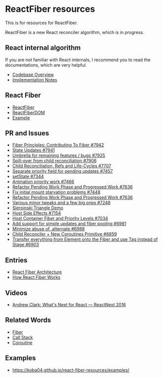# ReactFiber resources

This is for resources for ReactFiber.

ReactFiber is a new React reconciler algorithm, which is in progress.


## React internal algorithm

If you are not familiar with React internals, I recommend you to read the documentations, which are very helpful.

* [Codebase Overview](https://facebook.github.io/react/contributing/codebase-overview.html)
* [Implementation Notes](https://facebook.github.io/react/contributing/implementation-notes.html)


## React Fiber

* [ReactFiber](https://github.com/facebook/react/tree/master/src/renderers/shared/fiber)
* [ReactFiberDOM](https://github.com/facebook/react/tree/master/src/renderers/dom/fiber)
* [Example](https://github.com/facebook/react/tree/master/examples/fiber)


## PR and Issues

* [Fiber Principles: Contributing To Fiber #7942](https://github.com/facebook/react/issues/7942)
* [State Updates #7941](https://github.com/facebook/react/pull/7941)
* [Umbrella for remaining features / bugs #7925](https://github.com/facebook/react/issues/7925)
* [Spill-over from child reconciliation #7906](https://github.com/facebook/react/issues/7906)
* [Child Reconciliation, Refs and Life-Cycles #7707](https://github.com/facebook/react/pull/7707)
* [Separate priority field for pending updates #7457](https://github.com/facebook/react/pull/7457)
* [setState #7344](https://github.com/facebook/react/pull/7344)
* [Animation priority work #7466](https://github.com/facebook/react/pull/7466)
* [Refactor Pending Work Phase and Progressed Work #7636](https://github.com/facebook/react/pull/7636)
* [Fix initial mount starvation problems #7448](https://github.com/facebook/react/pull/7448)
* [Refactor Pending Work Phase and Progressed Work #7636](https://github.com/facebook/react/pull/7636)
* [Various minor tweaks and a few big ones #7248](https://github.com/facebook/react/pull/7248)
* [Sierpinski Triangle Demo](https://github.com/facebook/react/pull/7180)
* [Host Side Effects #7154](https://github.com/facebook/react/pull/7154)
* [Host Container Fiber and Priority Levels #7034](https://github.com/facebook/react/pull/7034)
* [Add support for simple updates and fiber pooling #6981](https://github.com/facebook/react/pull/6981)
* [Minimize abuse of .alternate #6988](https://github.com/facebook/react/pull/6988)
* [Child Reconciler + New Coroutines Primitive #6859](https://github.com/facebook/react/pull/6859)
* [Transfer everything from Element onto the Fiber and use Tag instead of Stage #6903](https://github.com/facebook/react/pull/6903)


## Entries

* [React Fiber Architecture](https://github.com/acdlite/react-fiber-architecture)
* [How React Fiber Works](https://www.facebook.com/groups/2003630259862046/permalink/2054053404819731/)


## Videos

* [Andrew Clark: What's Next for React — ReactNext 2016](https://www.youtube.com/watch?v=aV1271hd9ew)


## Related Words

* [Fiber](https://en.wikipedia.org/wiki/Fiber_(computer_science))
* [Call Stack](https://en.wikipedia.org/wiki/Call_stack)
* [Coroutine](https://en.wikipedia.org/wiki/Coroutine)

## Examples

* https://koba04.github.io/react-fiber-resources/examples/
